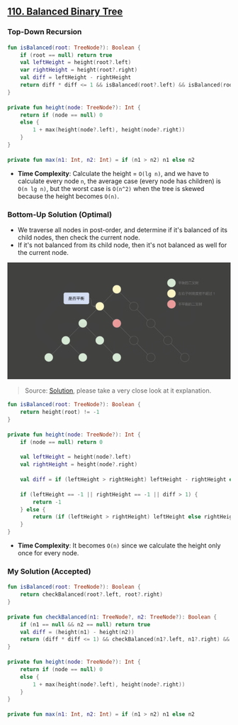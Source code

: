 ## [110. Balanced Binary Tree](https://leetcode.com/problems/balanced-binary-tree/)

### Top-Down Recursion
```kotlin
fun isBalanced(root: TreeNode?): Boolean {
    if (root == null) return true
    val leftHeight = height(root?.left)
    var rightHeight = height(root?.right)
    val diff = leftHeight - rightHeight
    return diff * diff <= 1 && isBalanced(root?.left) && isBalanced(root?.right)
}

private fun height(node: TreeNode?): Int {
    return if (node == null) 0
    else {
        1 + max(height(node?.left), height(node?.right))
    }
}

private fun max(n1: Int, n2: Int) = if (n1 > n2) n1 else n2
```

* **Time Complexity**: Calculate the height = `O(lg n)`, and we have to calculate every node `n`, the average case (every node has children) is `O(n lg n)`, but the worst case is `O(n^2)` when the tree is skewed because the height becomes `O(n)`.

### Bottom-Up Solution (Optimal)
* We traverse all nodes in post-order, and determine if it's balanced of its child nodes, then check the current node.
* If it's not balanced from its child node, then it's not balanced as well for the current node.

![](../media/110.balanced-binary-tree.png)
> Source: [Solution](https://leetcode.cn/problems/balanced-binary-tree/solution/ping-heng-er-cha-shu-by-leetcode-solution/), please take a very close look at it explanation.
```kotlin
fun isBalanced(root: TreeNode?): Boolean {
    return height(root) != -1
}

private fun height(node: TreeNode?): Int {
    if (node == null) return 0

    val leftHeight = height(node?.left)
    val rightHeight = height(node?.right)
    
    val diff = if (leftHeight > rightHeight) leftHeight - rightHeight else rightHeight - leftHeight

    if (leftHeight == -1 || rightHeight == -1 || diff > 1) {
        return -1
    } else {
        return (if (leftHeight > rightHeight) leftHeight else rightHeight) + 1
    }
}
```
* **Time Complexity**: It becomes `O(n)` since we calculate the height only once for every node.

### My Solution (Accepted)
```kotlin
fun isBalanced(root: TreeNode?): Boolean {
    return checkBalanced(root?.left, root?.right)
}

private fun checkBalanced(n1: TreeNode?, n2: TreeNode?): Boolean {
    if (n1 == null && n2 == null) return true
    val diff = (height(n1) - height(n2))
    return (diff * diff <= 1) && checkBalanced(n1?.left, n1?.right) && checkBalanced(n2?.left, n2?.right)
}

private fun height(node: TreeNode?): Int {
    return if (node == null) 0
    else {
        1 + max(height(node?.left), height(node?.right))
    }
}

private fun max(n1: Int, n2: Int) = if (n1 > n2) n1 else n2
```